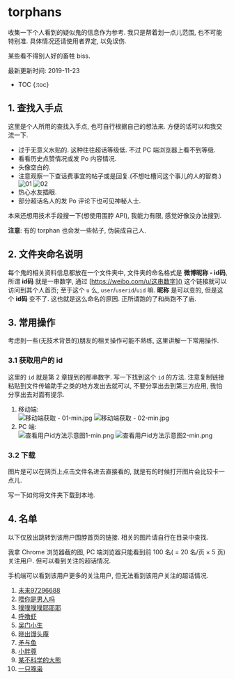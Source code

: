 # torphans

收集一下个人看到的疑似鬼的信息作为参考. 我只是帮着划一点儿范围, 也不可能特别准. 具体情况还请使用者界定, 以免误伤.

某些看不得别人好的畜牲 biss.

最新更新时间: 2019-11-23

* TOC
{:toc}

## 1. 查找入手点

这里是个人所用的查找入手点, 也可自行根据自己的想法来. 方便的话可以和我交流一下.

* 过于无意义水贴的. 这种往往超话等级低. 不过 PC 端浏览器上看不到等级.
* 看看历史点赞情况或发 Po 内容情况.
* 头像空白的.
* 注意观察一下查话费事宜的帖子或是回复.(不想吐槽问这个事儿的人的智商.) ![01](https://upload.cc/i1/2019/11/22/KizwFX.png) ![02](https://upload.cc/i1/2019/11/22/RLm3e6.png)
* 热心水友插眼.
* 部分超话名人的发 Po 评论下也可见神秘人士.

本来还想用技术手段搜一下(想使用围脖 API), 我能力有限, 感觉好像没办法搜到.

**注意**: 有的 torphan 也会发一些帖子, 伪装成自己人.

## 2. 文件夹命名说明

每个鬼的相关资料信息都放在一个文件夹中, 文件夹的命名格式是 **微博昵称 - id码**, 所谓 **id码** 就是一串数字, 通过 [https://weibo.com/u/这串数字]() 这个链接就可以访问到其个人首页; 至于这个 `u` 么, `user`/`userid`/`uid` 嘛. **昵称** 是可以变的, 但是这个 **id码** 变不了. 这也就是这么命名的原因. 正所谓跑的了和尚跑不了庙.

## 3. 常用操作

考虑到一些(无技术背景的)朋友的相关操作可能不熟练, 这里讲解一下常用操作.

### 3.1 获取用户的 id

这里的 `id` 就是第 2 章提到的那串数字. 写一下找到这个 `id` 的方法. 注意复制链接粘贴到文件传输助手之类的地方发出去就可以, 不要分享出去到第三方应用, 我怕分享出去对面有提示.

1. 移动端: <br/>![移动端获取 - 01-min.jpg](https://i.loli.net/2019/11/22/3GD1cL98PXeyIxm.jpg) ![移动端获取 - 02-min.jpg](https://i.loli.net/2019/11/22/VjeG7E2bAYvFonD.jpg)
2. PC 端: <br/>![查看用户id方法示意图1-min.png](https://i.loli.net/2019/11/22/djYZDFukxwL9om1.png) ![查看用户id方法示意图2-min.png](https://i.loli.net/2019/11/22/cVsaFlSDJIvwp3X.png)

### 3.2 下载

图片是可以在网页上点击文件名进去直接看的, 就是有的时候打开图片会比较卡一点儿.

写一下如何将文件夹下载到本地.

## 4. 名单

以下仅放出跳转到该用户围脖首页的链接. 相关的图片请自行在目录中查找.

我拿 Chrome 浏览器截的图, PC 端浏览器只能看到前 100 名( = 20 名/页 × 5 页)关注用户. 但可以看到关注的超话情况.

手机端可以看到该用户更多的关注用户, 但无法看到该用户关注的超话情况.

1. [未来97296688](https://weibo.com/u/7119504329)
2. [喂你是男人吗](https://weibo.com/u/5697257471)
3. [噗噗噗噗耶耶耶](https://weibo.com/u/5652119834)
4. [呼噜虾](https://weibo.com/u/5494597688)
5. [吴门小生](https://weibo.com/u/5695996593)
6. [晓出馒头庵](https://weibo.com/u/3692504915)
7. [矛与鱼](https://weibo.com/u/)
8. [小胖尊](https://weibo.com/u/6035416129)
9. [某不科学的大熊](https://weibo.com/u/6071274934)
10. [一只啄枭](https://weibo.com/u/6016567116)
